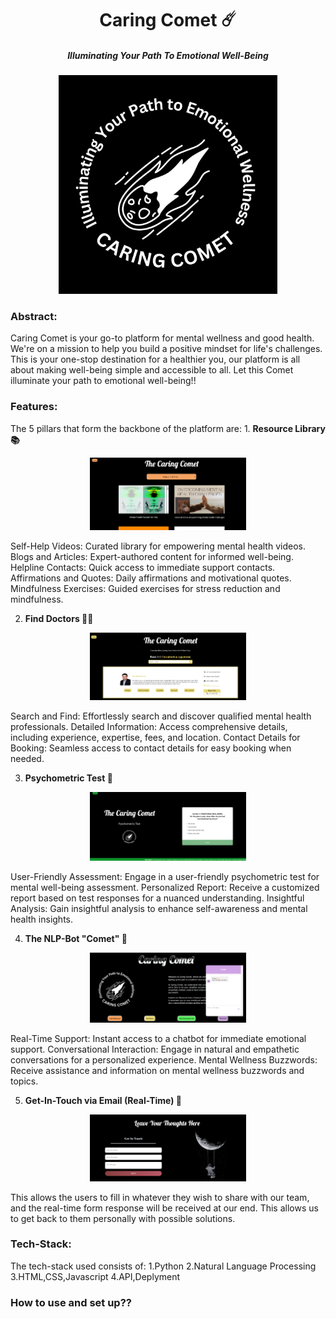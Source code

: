 <div align = "center">
    <h1><b>Caring Comet ☄️</b></h1>
    <h5>Illuminating Your Path To Emotional Well-Being</h5>
</div>
<p align="center">
  <img src= "./images/logo.png" alt="logo”" width="350"/>
</p>

<h3>Abstract:</h3>
Caring Comet is your go-to platform for mental wellness and good health. We're on a mission to help you build a positive mindset for life's challenges. This is your one-stop destination for a healthier you, our platform is all about making well-being simple and accessible to all. Let this Comet illuminate your path to emotional well-being!!

<h3>Features:</h3>
The 5 pillars that form the backbone of the platform are:
1. <b>Resource Library 📚</b>
<p align="center">
  <img src= "./images/resourcesdemo.png" alt="resourcesdemo”" width="250"/>
</p>
Self-Help Videos:
Curated library for empowering mental health videos.
Blogs and Articles:
Expert-authored content for informed well-being.
Helpline Contacts:
Quick access to immediate support contacts.
Affirmations and Quotes:
Daily affirmations and motivational quotes.
Mindfulness Exercises:
Guided exercises for stress reduction and mindfulness.

2. <b>Find Doctors 👨‍⚕️</b>
<p align="center">
  <img src= "./images/doctorsdemo.png" alt="doctorsdemo”" width="250"/>
</p>
Search and Find:
Effortlessly search and discover qualified mental health professionals.
Detailed Information:
Access comprehensive details, including experience, expertise, fees, and location.
Contact Details for Booking:
Seamless access to contact details for easy booking when needed.

3. <b>Psychometric Test 📝</b>
<p align="center">
  <img src= "./images/pyschodemo.png" alt="pyschodemo”" width="250"/>
</p>
User-Friendly Assessment:
Engage in a user-friendly psychometric test for mental well-being assessment.
Personalized Report:
Receive a customized report based on test responses for a nuanced understanding.
Insightful Analysis:
Gain insightful analysis to enhance self-awareness and mental health insights.


4. <b>The NLP-Bot "Comet" 🤖</b>
<p align="center">
  <img src= "./images/botdemo.png" alt="botdemo”" width="250"/>
</p>
Real-Time Support:
Instant access to a chatbot for immediate emotional support.
Conversational Interaction:
Engage in natural and empathetic conversations for a personalized experience.
Mental Wellness Buzzwords:
Receive assistance and information on mental wellness buzzwords and topics.

5.  <b>Get-In-Touch via Email (Real-Time) 📧</b>
<p align="center">
  <img src= "./images/getindemo.png" alt="getindemo”" width="250"/>
</p>
This allows the users to fill in whatever they wish to share with our team, and the real-time form response will be received at our end. This allows us to get back to them personally with possible solutions.

<h3>Tech-Stack:</h3>
The tech-stack used consists of:
1.Python
2.Natural Language Processing
3.HTML,CSS,Javascript
4.API,Deplyment

<h3>How to use and set up??</h3>


